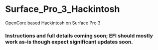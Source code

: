 # Surface_Pro_3_Hackintosh
OpenCore based Hackintosh on Surface Pro 3

### Instructions and full details coming soon; EFI should mostly work as-is though expect significant updates soon.
